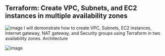 ## Terraform: Create VPC, Subnets, and EC2 instances in multiple availability zones
![image](https://github.com/user-attachments/assets/e053d5fd-e8d2-462b-bb8b-32ce00559a1c)
I will demonstrate how to create VPC, Subnets, EC2 instances, Internet gateway, NAT gateway, and Security groups using Terraform in two availability zones.
Architecture

![image](https://github.com/user-attachments/assets/7c3b09f9-2b48-4ff3-a776-800364bd314f)
